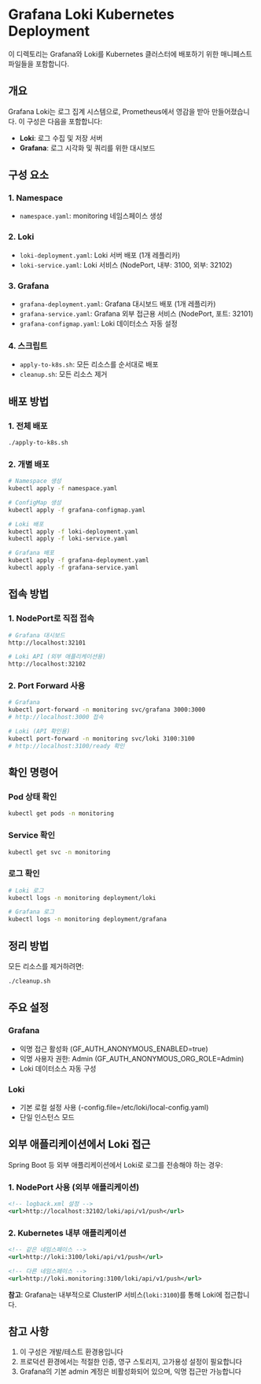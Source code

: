 # Grafana Loki Kubernetes Deployment

이 디렉토리는 Grafana와 Loki를 Kubernetes 클러스터에 배포하기 위한 매니페스트 파일들을 포함합니다.

## 개요

Grafana Loki는 로그 집계 시스템으로, Prometheus에서 영감을 받아 만들어졌습니다. 이 구성은 다음을 포함합니다:

- **Loki**: 로그 수집 및 저장 서버
- **Grafana**: 로그 시각화 및 쿼리를 위한 대시보드

## 구성 요소

### 1. Namespace
- `namespace.yaml`: monitoring 네임스페이스 생성

### 2. Loki
- `loki-deployment.yaml`: Loki 서버 배포 (1개 레플리카)
- `loki-service.yaml`: Loki 서비스 (NodePort, 내부: 3100, 외부: 32102)

### 3. Grafana
- `grafana-deployment.yaml`: Grafana 대시보드 배포 (1개 레플리카)
- `grafana-service.yaml`: Grafana 외부 접근용 서비스 (NodePort, 포트: 32101)
- `grafana-configmap.yaml`: Loki 데이터소스 자동 설정

### 4. 스크립트
- `apply-to-k8s.sh`: 모든 리소스를 순서대로 배포
- `cleanup.sh`: 모든 리소스 제거

## 배포 방법

### 1. 전체 배포
```bash
./apply-to-k8s.sh
```

### 2. 개별 배포
```bash
# Namespace 생성
kubectl apply -f namespace.yaml

# ConfigMap 생성
kubectl apply -f grafana-configmap.yaml

# Loki 배포
kubectl apply -f loki-deployment.yaml
kubectl apply -f loki-service.yaml

# Grafana 배포
kubectl apply -f grafana-deployment.yaml
kubectl apply -f grafana-service.yaml
```

## 접속 방법

### 1. NodePort로 직접 접속
```bash
# Grafana 대시보드
http://localhost:32101

# Loki API (외부 애플리케이션용)
http://localhost:32102
```

### 2. Port Forward 사용
```bash
# Grafana
kubectl port-forward -n monitoring svc/grafana 3000:3000
# http://localhost:3000 접속

# Loki (API 확인용)
kubectl port-forward -n monitoring svc/loki 3100:3100
# http://localhost:3100/ready 확인
```

## 확인 명령어

### Pod 상태 확인
```bash
kubectl get pods -n monitoring
```

### Service 확인
```bash
kubectl get svc -n monitoring
```

### 로그 확인
```bash
# Loki 로그
kubectl logs -n monitoring deployment/loki

# Grafana 로그
kubectl logs -n monitoring deployment/grafana
```

## 정리 방법

모든 리소스를 제거하려면:
```bash
./cleanup.sh
```

## 주요 설정

### Grafana
- 익명 접근 활성화 (GF_AUTH_ANONYMOUS_ENABLED=true)
- 익명 사용자 권한: Admin (GF_AUTH_ANONYMOUS_ORG_ROLE=Admin)
- Loki 데이터소스 자동 구성

### Loki
- 기본 로컬 설정 사용 (-config.file=/etc/loki/local-config.yaml)
- 단일 인스턴스 모드

## 외부 애플리케이션에서 Loki 접근

Spring Boot 등 외부 애플리케이션에서 Loki로 로그를 전송해야 하는 경우:

### 1. NodePort 사용 (외부 애플리케이션)
```xml
<!-- logback.xml 설정 -->
<url>http://localhost:32102/loki/api/v1/push</url>
```

### 2. Kubernetes 내부 애플리케이션
```xml
<!-- 같은 네임스페이스 -->
<url>http://loki:3100/loki/api/v1/push</url>

<!-- 다른 네임스페이스 -->
<url>http://loki.monitoring:3100/loki/api/v1/push</url>
```

**참고**: Grafana는 내부적으로 ClusterIP 서비스(`loki:3100`)를 통해 Loki에 접근합니다.

## 참고 사항

1. 이 구성은 개발/테스트 환경용입니다
2. 프로덕션 환경에서는 적절한 인증, 영구 스토리지, 고가용성 설정이 필요합니다
3. Grafana의 기본 admin 계정은 비활성화되어 있으며, 익명 접근만 가능합니다